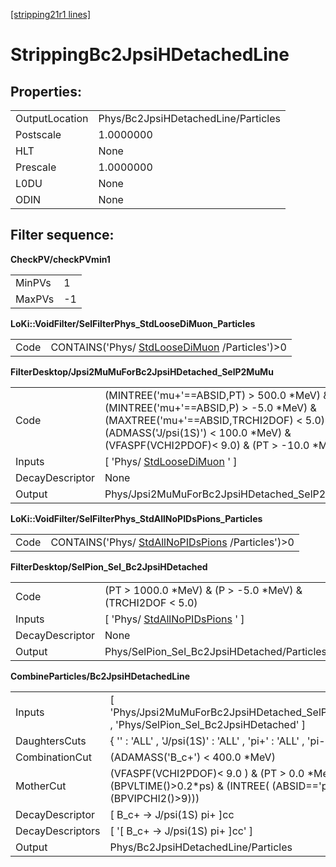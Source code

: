 [[stripping21r1 lines]](./stripping21r1-leptonic)

# StrippingBc2JpsiHDetachedLine

## Properties:

|                |                                     |
|----------------|-------------------------------------|
| OutputLocation | Phys/Bc2JpsiHDetachedLine/Particles |
| Postscale      | 1.0000000                           |
| HLT            | None                                |
| Prescale       | 1.0000000                           |
| L0DU           | None                                |
| ODIN           | None                                |

## Filter sequence:

**CheckPV/checkPVmin1**

|        |     |
|--------|-----|
| MinPVs | 1   |
| MaxPVs | -1  |

**LoKi::VoidFilter/SelFilterPhys_StdLooseDiMuon_Particles**

|      |                                                                                  |
|------|----------------------------------------------------------------------------------|
| Code | CONTAINS('Phys/ [StdLooseDiMuon](./stripping21r1-stdloosedimuon) /Particles')\>0 |

**FilterDesktop/Jpsi2MuMuForBc2JpsiHDetached_SelP2MuMu**

|                 |                                                                                                                                                                                                                         |
|-----------------|-------------------------------------------------------------------------------------------------------------------------------------------------------------------------------------------------------------------------|
| Code            | (MINTREE('mu+'==ABSID,PT) \> 500.0 \*MeV) & (MINTREE('mu+'==ABSID,P) \> -5.0 \*MeV) & (MAXTREE('mu+'==ABSID,TRCHI2DOF) \< 5.0) & (ADMASS('J/psi(1S)') \< 100.0 \*MeV) & (VFASPF(VCHI2PDOF)\< 9.0) & (PT \> -10.0 \*MeV) |
| Inputs          | [ 'Phys/ [StdLooseDiMuon](./stripping21r1-stdloosedimuon) ' ]                                                                                                                                                         |
| DecayDescriptor | None                                                                                                                                                                                                                    |
| Output          | Phys/Jpsi2MuMuForBc2JpsiHDetached_SelP2MuMu/Particles                                                                                                                                                                   |

**LoKi::VoidFilter/SelFilterPhys_StdAllNoPIDsPions_Particles**

|      |                                                                                        |
|------|----------------------------------------------------------------------------------------|
| Code | CONTAINS('Phys/ [StdAllNoPIDsPions](./stripping21r1-stdallnopidspions) /Particles')\>0 |

**FilterDesktop/SelPion_Sel_Bc2JpsiHDetached**

|                 |                                                                       |
|-----------------|-----------------------------------------------------------------------|
| Code            | (PT \> 1000.0 \*MeV) & (P \> -5.0 \*MeV) & (TRCHI2DOF \< 5.0)         |
| Inputs          | [ 'Phys/ [StdAllNoPIDsPions](./stripping21r1-stdallnopidspions) ' ] |
| DecayDescriptor | None                                                                  |
| Output          | Phys/SelPion_Sel_Bc2JpsiHDetached/Particles                           |

**CombineParticles/Bc2JpsiHDetachedLine**

|                  |                                                                                                                       |
|------------------|-----------------------------------------------------------------------------------------------------------------------|
| Inputs           | [ 'Phys/Jpsi2MuMuForBc2JpsiHDetached_SelP2MuMu' , 'Phys/SelPion_Sel_Bc2JpsiHDetached' ]                             |
| DaughtersCuts    | { '' : 'ALL' , 'J/psi(1S)' : 'ALL' , 'pi+' : 'ALL' , 'pi-' : 'ALL' }                                                  |
| CombinationCut   | (ADAMASS('B_c+') \< 400.0 \*MeV)                                                                                      |
| MotherCut        | (VFASPF(VCHI2PDOF)\< 9.0 ) & (PT \> 0.0 \*MeV) & (BPVLTIME()\>0.2\*ps) & (INTREE( (ABSID=='pi+') & (BPVIPCHI2()\>9))) |
| DecayDescriptor  | [ B_c+ -\> J/psi(1S) pi+ ]cc                                                                                        |
| DecayDescriptors | [ '[ B_c+ -\> J/psi(1S) pi+ ]cc' ]                                                                                |
| Output           | Phys/Bc2JpsiHDetachedLine/Particles                                                                                   |
